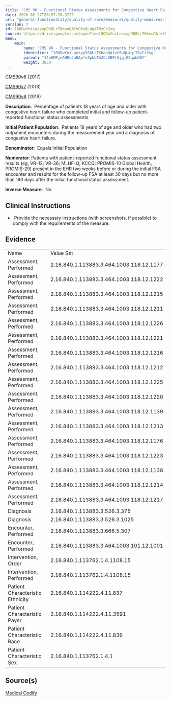 ```yaml
---
title: "CMS 90 - Functional Status Assessments for Congestive Heart Failure"
date: 2020-02-27T20:57:20.372Z
url: "general-functionality/quality-of-care/measures/quality-measures-list/cms-90-functional-status-assessments-for-congestive-heart-failure.html"
version: 7
id: 18ODwYniLaezyp988LrTKkeoQAfvC6uQL4qiT8zCs2sg
source: https://drive.google.com/open?id=18ODwYniLaezyp988LrTKkeoQAfvC6uQL4qiT8zCs2sg
menu:
    main:
        name: "CMS 90 - Functional Status Assessments for Congestive Heart Failure"
        identifier: "18ODwYniLaezyp988LrTKkeoQAfvC6uQL4qiT8zCs2sg"
        parent: "14p6MPjeAHRsJuRApfeZpkbThZCc5BPl5jg_E5qwbG8Y"
        weight: 3850
---
```

[CMS90v6](https://medicalcodify.com/eh/?f=layoutnouser&func&module&tabmodule&name=RXDBmain&searchterm=CMS90&showresult=CMS90v6&showresulttype=Measure) (2017)

[CMS90v7](https://medicalcodify.com/eh/?f=layoutnouser&func&module&tabmodule&name=RXDBmain&searchterm=CMS90&showresult=CMS90v7&showresulttype=Measure) (2018)

[CMS90v8](https://medicalcodify.com/eh/?f=layoutnouser&func&module&tabmodule&name=RXDBmain&searchterm=CMS90&showresult=CMS90v8&showresulttype=Measure) (2019)



**Description**:  Percentage of patients 18 years of age and older with congestive heart failure who completed initial and follow-up patient-reported functional status assessments.

**Initial Patient Population**:  Patients 18 years of age and older who had two outpatient encounters during the measurement year and a diagnosis of congestive heart failure.

**Denominator**:  Equals Initial Population

**Numerator**: Patients with patient-reported functional status assessment results (eg, VR-12; VR-36; MLHF-Q; KCCQ; PROMIS-10 Global Health, PROMIS-29) present in the EHR two weeks before or during the initial FSA encounter and results for the follow-up FSA at least 30 days but no more than 180 days after the initial functional status assessment.

**Inverse Measure**:  No

## Clinical Instructions

*  Provide the necessary instructions (with screenshots, if possible) to comply with the requirements of the measure.

## Evidence

<table>
  <tr>
    <td>
Name    </td>
    <td>
Value Set    </td>
  </tr>
  <tr>
    <td>
Assessment, Performed    </td>
    <td>
2.16.840.1.113883.3.464.1003.118.12.1177    </td>
  </tr>
  <tr>
    <td>
Assessment, Performed    </td>
    <td>
2.16.840.1.113883.3.464.1003.118.12.1222    </td>
  </tr>
  <tr>
    <td>
Assessment, Performed    </td>
    <td>
2.16.840.1.113883.3.464.1003.118.12.1215    </td>
  </tr>
  <tr>
    <td>
Assessment, Performed    </td>
    <td>
2.16.840.1.113883.3.464.1003.118.12.1211    </td>
  </tr>
  <tr>
    <td>
Assessment, Performed    </td>
    <td>
2.16.840.1.113883.3.464.1003.118.12.1226    </td>
  </tr>
  <tr>
    <td>
Assessment, Performed    </td>
    <td>
2.16.840.1.113883.3.464.1003.118.12.1221    </td>
  </tr>
  <tr>
    <td>
Assessment, Performed    </td>
    <td>
2.16.840.1.113883.3.464.1003.118.12.1216    </td>
  </tr>
  <tr>
    <td>
Assessment, Performed    </td>
    <td>
2.16.840.1.113883.3.464.1003.118.12.1212    </td>
  </tr>
  <tr>
    <td>
Assessment, Performed    </td>
    <td>
2.16.840.1.113883.3.464.1003.118.12.1225    </td>
  </tr>
  <tr>
    <td>
Assessment, Performed    </td>
    <td>
2.16.840.1.113883.3.464.1003.118.12.1220    </td>
  </tr>
  <tr>
    <td>
Assessment, Performed    </td>
    <td>
2.16.840.1.113883.3.464.1003.118.12.1139    </td>
  </tr>
  <tr>
    <td>
Assessment, Performed    </td>
    <td>
2.16.840.1.113883.3.464.1003.118.12.1213    </td>
  </tr>
  <tr>
    <td>
Assessment, Performed    </td>
    <td>
2.16.840.1.113883.3.464.1003.118.12.1176    </td>
  </tr>
  <tr>
    <td>
Assessment, Performed    </td>
    <td>
2.16.840.1.113883.3.464.1003.118.12.1223    </td>
  </tr>
  <tr>
    <td>
Assessment, Performed    </td>
    <td>
2.16.840.1.113883.3.464.1003.118.12.1138    </td>
  </tr>
  <tr>
    <td>
Assessment, Performed    </td>
    <td>
2.16.840.1.113883.3.464.1003.118.12.1214    </td>
  </tr>
  <tr>
    <td>
Assessment, Performed    </td>
    <td>
2.16.840.1.113883.3.464.1003.118.12.1217    </td>
  </tr>
  <tr>
    <td>
Diagnosis    </td>
    <td>
2.16.840.1.113883.3.526.3.376    </td>
  </tr>
  <tr>
    <td>
Diagnosis    </td>
    <td>
2.16.840.1.113883.3.526.3.1025    </td>
  </tr>
  <tr>
    <td>
Encounter, Performed    </td>
    <td>
2.16.840.1.113883.3.666.5.307    </td>
  </tr>
  <tr>
    <td>
Encounter, Performed    </td>
    <td>
2.16.840.1.113883.3.464.1003.101.12.1001    </td>
  </tr>
  <tr>
    <td>
Intervention, Order    </td>
    <td>
2.16.840.1.113762.1.4.1108.15    </td>
  </tr>
  <tr>
    <td>
Intervention, Performed    </td>
    <td>
2.16.840.1.113762.1.4.1108.15    </td>
  </tr>
  <tr>
    <td>
Patient Characteristic Ethnicity    </td>
    <td>
2.16.840.1.114222.4.11.837    </td>
  </tr>
  <tr>
    <td>
Patient Characteristic Payer    </td>
    <td>
2.16.840.1.114222.4.11.3591    </td>
  </tr>
  <tr>
    <td>
Patient Characteristic Race    </td>
    <td>
2.16.840.1.114222.4.11.836    </td>
  </tr>
  <tr>
    <td>
Patient Characteristic Sex    </td>
    <td>
2.16.840.1.113762.1.4.1    </td>
  </tr>
</table>

## Source(s)

[Medical Codify](https://medicalcodify.com/eh/?f=layoutnouser&func&name=RXDBmain&module&tabmodule&searchterm=CMS90&Submit=Search&icd9search=1&icd10search=1&icd10pcssearch=1&snomedsearch=1&loincsearch=1&labcorpsearch=1&questsearch=1&rxnormsearch=1&hcpcssearch=1&ndcsearch=1&cvxsearch=1&vissearch=1&vssearch=1&meassearch=1&pcssearch=1&fdbsearch=1&fdbnamesearch=1&fullsearch&flowsheet)

